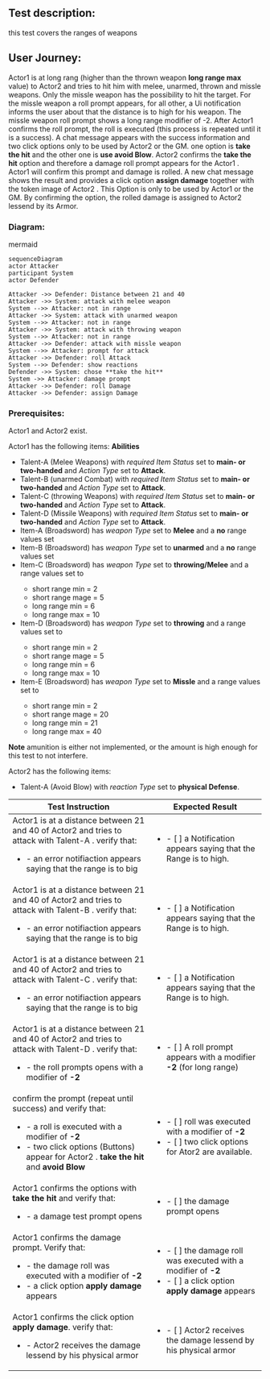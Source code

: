 ## Test description:

this test covers the ranges of weapons

## User Journey:

Actor1 <ACTOR1> is at long rang (higher than the thrown weapon **long range max** value) to Actor2 <ACTOR2> and tries to hit him with melee, unarmed, thrown and missle weapons. Only the missle weapon has the possibility to hit the target. For the missle weapon a roll prompt appears, for all other, a Ui notification informs the user about that the distance is to high for his weapon. The missle weapon roll prompt shows a long range modifier of -2. After Actor1 <ACTOR1> confirms the roll prompt, the roll is executed (this process is repeated until it is a success). A chat message appears with the success information and two click options only to be used by Actor2 <ACTOR2> or the GM. one option is **take the hit** and the other one is **use avoid Blow**. Actor2 <ACTOR2> confirms the **take the hit** option and therefore a damage roll prompt appears for the Actor1 <ACTOR1>. Actor1 <ACTOR1> will confirm this prompt and damage is rolled. A new chat message shows the result and provides a click option **assign damage** together with the token image of Actor2 <ACTOR2>. This Option is only to be used by Actor1 <ACTOR1> or the GM. By confirming the option, the rolled damage is assigned to Actor2 <ACTOR2> lessend by its Armor.

### Diagram:

mermaid
```
sequenceDiagram
actor Attacker
participant System
actor Defender

Attacker ->> Defender: Distance between 21 and 40
Attacker ->> System: attack with melee weapon
System -->> Attacker: not in range
Attacker ->> System: attack with unarmed weapon
System -->> Attacker: not in range
Attacker ->> System: attack with throwing weapon
System -->> Attacker: not in range
Attacker ->> Defender: attack with missle weapon
System -->> Attacker: prompt for attack
Attacker ->> Defender: roll Attack
System -->> Defender: show reactions
Defender ->> System: chose **take the hit**
System ->> Attacker: damage prompt
Attacker ->> Defender: roll Damage
Attacker ->> Defender: assign Damage
```

### Prerequisites:

Actor1 <ACTOR1> and Actor2 <ACTOR2> exist.

Actor1 <ACTOR1> has the following items:
**Abilities**
* Talent-A <TALENT-A> (Melee Weapons) with *required Item Status* set to **main- or two-handed** and *Action Type* set to **Attack**.  
* Talent-B <TALENT-B> (unarmed Combat) with *required Item Status* set to **main- or two-handed** and *Action Type* set to **Attack**.
* Talent-C <TALENT-C> (throwing Weapons) with *required Item Status* set to **main- or two-handed** and *Action Type* set to **Attack**.
* Talent-D <TALENT-D> (Missile Weapons) with *required Item Status* set to **main- or two-handed** and *Action Type* set to **Attack**.
* Item-A <ITEM-A> (Broadsword) has *weapon Type* set to **Melee** and a **no** range values set 
* Item-B <ITEM-B> (Broadsword) has *weapon Type* set to **unarmed** and a **no** range values set 
* Item-C <ITEM-C> (Broadsword) has *weapon Type* set to **throwing/Melee** and a range values set to
  * short range min = 2
  * short range mage = 5
  * long range min = 6
  * long range max = 10
* Item-D <ITEM-D> (Broadsword) has *weapon Type* set to **throwing** and a range values set to
  * short range min = 2
  * short range mage = 5
  * long range min = 6
  * long range max = 10
* Item-E <ITEM-E> (Broadsword) has *weapon Type* set to **Missle** and a range values set to
  * short range min = 2
  * short range mage = 20
  * long range min = 21
  * long range max = 40

**Note** amunition is either not implemented, or the amount is high enough for this test to not interfere.

Actor2 <ACTOR2> has the following items:
* Talent-A <TALENT-A> (Avoid Blow) with *reaction Type* set to **physical Defense**.


| Test Instruction  | Expected Result  |
|---|---|
| Actor1 <ACTOR1> is at a distance between 21 and 40 of Actor2 <ACTOR2> and tries to attack with Talent-A <TALENT-A>. verify that: <ul><li>- an error notifiaction appears saying that the range is to big</li></ul> | <ul><li>- [ ] a Notification appears saying that the Range is to high.</li></ul> |
| Actor1 <ACTOR1> is at a distance between 21 and 40 of Actor2 <ACTOR2> and tries to attack with Talent-B <TALENT-B>. verify that: <ul><li>- an error notifiaction appears saying that the range is to big</li></ul> | <ul><li>- [ ] a Notification appears saying that the Range is to high.</li></ul> |
| Actor1 <ACTOR1> is at a distance between 21 and 40 of Actor2 <ACTOR2> and tries to attack with Talent-C <TALENT-C>. verify that: <ul><li>- an error notifiaction appears saying that the range is to big</li></ul> | <ul><li>- [ ] a Notification appears saying that the Range is to high.</li></ul> |
| Actor1 <ACTOR1> is at a distance between 21 and 40 of Actor2 <ACTOR2> and tries to attack with Talent-D <TALENT-D>. verify that: <ul><li>- the roll prompts opens with a modifier of **-2** </li></ul> | <ul><li>- [ ] A roll prompt appears with a modifier **-2** (for long range)</li></ul> |
| confirm the prompt (repeat until success) and verify that: <ul><li>- a roll is executed with a modifier of **-2** </li> <li>- two click options (Buttons) appear for Actor2 <ACTOR2>. **take the hit** and **avoid Blow** </li></ul> | <ul><li>- [ ] roll was executed with a modifier of **-2**</li> <li>- [ ] two click options for Ator2 <ACTOR2> are available. </li></ul> |
| Actor1 <ACTOR1> confirms the options with **take the hit** and verify that: <ul><li>- a damage test prompt opens </li></ul>  | <ul><li>- [ ] the damage prompt opens </li> </ul> |
| Actor1 <ACTOR1> confirms the damage prompt. Verify that: <ul><li>- the damage roll was executed with a modifier of **-2** </li><li>- a click option **apply damage** appears </li></ul>  | <ul><li>- [ ] the damage roll was executed with  a modifier of **-2** </li> <li>- [ ] a click option **apply damage** appears</li></ul> |
| Actor1 <ACTOR1> confirms the click option **apply damage**. verify that: <ul><li>-  Actor2 <ACTOR2> receives the damage lessend by his physical armor </li></ul>  | <ul><li>- [ ] Actor2 <ACTOR2> receives the damage lessend by his physical armor</li> </ul> |
